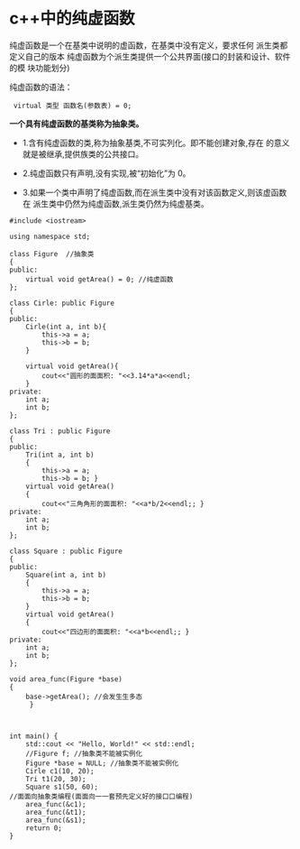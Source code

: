# c++中的纯虚函数
纯虚函数是一个在基类中说明的虚函数，在基类中没有定义，要求任何
派生类都定义自己的版本
  纯虚函数为个派生类提供一个公共界面(接口的封装和设计、软件的模
块功能划分)

纯虚函数的语法：
```
 virtual 类型 函数名(参数表) = 0;
```

**一个具有纯虚函数的基类称为抽象类。**

* 1.含有纯虚函数的类,称为抽象基类,不可实列化。即不能创建对象,存在 的意义 就是被继承,提供族类的公共接口。

* 2.纯虚函数只有声明,没有实现,被“初始化”为 0。

* 3.如果一个类中声明了纯虚函数,而在派生类中没有对该函数定义,则该虚函数在 派生类中仍然为纯虚函数,派生类仍然为纯虚基类。

```
#include <iostream>

using namespace std;

class Figure  //抽象类
{
public:
    virtual void getArea() = 0; //纯虚函数
};

class Cirle: public Figure
{
public:
    Cirle(int a, int b){
        this->a = a;
        this->b = b;
    }

    virtual void getArea(){
        cout<<"圆形的⾯面积: "<<3.14*a*a<<endl;
    }
private:
    int a;
    int b;
};

class Tri : public Figure
{
public:
    Tri(int a, int b)
    {
        this->a = a;
        this->b = b; }
    virtual void getArea()
    {
        cout<<"三⾓角形的⾯面积: "<<a*b/2<<endl;; }
private:
    int a;
    int b;
};

class Square : public Figure
{
public:
    Square(int a, int b)
    {
        this->a = a;
        this->b = b;
    }
    virtual void getArea()
    {
        cout<<"四边形的⾯面积: "<<a*b<<endl;; }
private:
    int a;
    int b;
};

void area_func(Figure *base)
{
    base->getArea(); //会发⽣生多态
     }



int main() {
    std::cout << "Hello, World!" << std::endl;
    //Figure f; //抽象类不能被实例化
    Figure *base = NULL; //抽象类不能被实例化
    Cirle c1(10, 20);
    Tri t1(20, 30);
    Square s1(50, 60);
//⾯面向抽象类编程(⾯面向⼀一套预先定义好的接⼝口编程)
    area_func(&c1);
    area_func(&t1);
    area_func(&s1);
    return 0;
}
```
